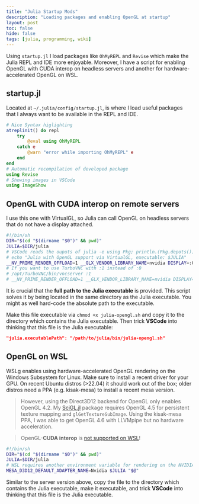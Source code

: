 ```yaml
---
title: "Julia Startup Mods"
description: "Loading packages and enabling OpenGL at startup"
layout: post
toc: false
hide: false
tags: [julia, programming, wiki]
---
```


Using `startup.jl` I load packages like `OhMyREPL` and `Revise` which make the Julia REPL and IDE more enjoyable.
Moreover, I have a script for enabling OpenGL with CUDA interop on headless servers and another for hardware-accelerated OpenGL on WSL.

## startup.jl
Located at `~/.julia/config/startup.jl`, is where I load useful packages that I always want to be available in the REPL and IDE.

```julia
# Nice Syntax higlighting
atreplinit() do repl
    try
        @eval using OhMyREPL
    catch e
        @warn "error while importing OhMyREPL" e
    end
end
# Automatic recompilation of developed package
using Revise
# Showing images in VSCode
using ImageShow
```

## OpenGL with CUDA interop on remote servers
I use this one with VirtualGL, so Julia can call OpenGL on headless servers that do not have a display attached.

```sh
#!/bin/sh
DIR="$(cd "$(dirname "$0")" && pwd)"
JULIA=$DIR/julia
# VSCode reads the ouputs of julia -e using Pkg; println.(Pkg.depots())
# echo "Julia with OpenGL support via VirtualGL, executable: $JULIA"
__NV_PRIME_RENDER_OFFLOAD=1 __GLX_VENDOR_LIBRARY_NAME=nvidia DISPLAY=:0 vglrun $JULIA "$@"
# If you want to use TurboVNC with :1 instead of :0
# /opt/TurboVNC/bin/vncserver :1
# __NV_PRIME_RENDER_OFFLOAD=1 __GLX_VENDOR_LIBRARY_NAME=nvidia DISPLAY=:1 vglrun $JULIA "$@"
```

It is crucial that the **full path to the Julia executable** is provided.
This script solves it by being located in the same directory as the Julia executable.
You might as well hard-code the absolute path to the executable.

Make this file executable via `chmod +x julia-opengl.sh` and copy it to the directory which contains the Julia executable.
Then trick **VSCode** into thinking that this file is the Julia executable:
```json
"julia.executablePath": "/path/to/julia/bin/julia-opengl.sh"
```

## OpenGL on WSL
WSLg enables using hardware-accelerated OpenGL rendering on the Windows Subsystem for Linux.
Make sure to install a recent driver for your GPU.
On recent Ubuntu distros (>22.04) it should work out of the box; older distros need a PPA (e.g. kisak-mesa) to install a recent mesa version.

> However, using the Direct3D12 backend for OpenGL only enables OpenGL 4.2.
> My [SciGL.jl](https://github.com/Tuebel/SciGL.jl) package requires OpenGL 4.5 for persistent texture mapping and `glGetTextureSubImage`.
> Using the kisak-mesa PPA, I was able to get OpenGL 4.6 with LLVMpipe but no hardware acceleration. 

> OpenGL-**CUDA interop** is [not supported on WSL](https://docs.nvidia.com/cuda/wsl-user-guide/index.html#features-not-yet-supported)!


```sh
#!/bin/sh
DIR="$(cd "$(dirname "$0")" && pwd)"
JULIA=$DIR/julia
# WSL requires another environment variable for rendering on the NVIDIA GPU
MESA_D3D12_DEFAULT_ADAPTER_NAME=Nvidia $JULIA "$@"
```

Similar to the server version above, copy the file to the directory which contains the Julia executable, make it executable, and trick **VSCode** into thinking that this file is the Julia executable.